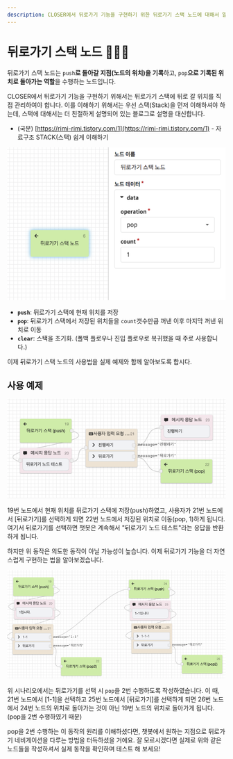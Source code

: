 ```yaml
---
description: CLOSER에서 뒤로가기 기능을 구현하기 위한 뒤로가기 스택 노드에 대해서 알아봅니다.
---
```


# 뒤로가기 스택 노드 👩🏻‍🔬

뒤로가기 스택 노드는 `push`**로 돌아갈 지점\(노드의 위치\)을 기록**하고, `pop`**으로 기록된 위치로 돌아가는 역할**을 수행하는 노드입니다. 

CLOSER에서 뒤로가기 기능을 구현하기 위해서는 뒤로가기 스택에 뒤로 갈 위치를 직접 관리하여야 합니다. 이를 이해하기 위해서는 우선 스택\(Stack\)을 먼저 이해하셔야 하는데, 스택에 대해서는 더 친절하게 설명되어 있는 블로그로 설명을 대신합니다.

* \(국문\) [https://rimi-rimi.tistory.com/1](https://rimi-rimi.tistory.com/1) - 자료구조 STACK\(스택\) 쉽게 이해하기

![&#xB4A4;&#xB85C;&#xAC00;&#xAE30; &#xC2A4;&#xD0DD; &#xB178;&#xB4DC;](../../../.gitbook/assets/backstack_node_example_1.png)

* **`push`**: 뒤로가기 스택에 현재 위치를 저장
* **`pop`**: 뒤로가기 스택에서 저장된 위치들을 `count`갯수만큼 꺼낸 이후 마지막 꺼낸 위치로 이동
* **`clear`**: 스택을 초기화. \(폴백 플로우나 진입 플로우로 복귀했을 때 주로 사용합니다.\)

이제 뒤로가기 스택 노드의 사용법을 실제 예제와 함께 알아보도록 합시다.

## 사용 예제

![&#xB4A4;&#xB85C;&#xAC00;&#xAE30; &#xC2A4;&#xD0DD; &#xB178;&#xB4DC; &#xC0AC;&#xC6A9; &#xC608;&#xC2DC; - pop count 1](../../../.gitbook/assets/backstack_node_example_2.png)

19번 노드에서 현재 위치를 뒤로가기 스택에 저장\(push\)하였고, 사용자가 21번 노드에서 \[뒤로가기\]를 선택하게 되면 22번 노드에서 저장된 위치로 이동\(pop, 1\)하게 됩니다. 여기서 뒤로가기를 선택하면 챗봇은 계속해서 "뒤로가기 노드 테스트"라는 응답을 반환하게 됩니다.

하지만 위 동작은 의도한 동작이 아닐 가능성이 높습니다. 이제 뒤로가기 기능을 더 자연스럽게 구현하는 법을 알아보겠습니다.

![&#xB4A4;&#xB85C;&#xAC00;&#xAE30; &#xC2A4;&#xD0DD; &#xB178;&#xB4DC; &#xC0AC;&#xC6A9; &#xC608;&#xC2DC; - pop count 2](../../../.gitbook/assets/backstack_node_example_3.png)

위 시나리오에서는 뒤로가기를 선택 시 `pop`을 2번 수행하도록 작성하였습니다. 이 때, 21번 노드에서 \[1-1\]을 선택하고 25번 노드에서 \[뒤로가기\]를 선택하게 되면 26번 노드에서 24번 노드의 위치로 돌아가는 것이 아닌 19번 노드의 위치로 돌아가게 됩니다. \(pop을 2번 수행하였기 때문\) 

pop을 2번 수행하는 이 동작의 원리를 이해하셨다면, 챗봇에서 원하는 지점으로 뒤로가기 네비게이션을 다루는 방법을 터득하셨을 거에요. 잘 모르시겠다면 실제로 위와 같은 노드들을 작성하셔서 실제 동작을 확인하며 테스트 해 보세요!



